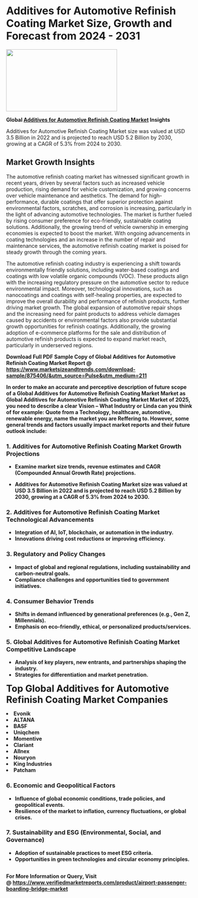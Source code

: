<H1>Additives for Automotive Refinish Coating Market Size, Growth and Forecast from 2024 - 2031</H1><img class="aligncenter size-medium wp-image-584254" src="https://thirdeyenews.in/wp-content/uploads/2024/09/Global-Market-Research-300x168.jpeg" alt="" width="300" height="168" /><p><strong>Global&nbsp;<a href="https://www.marketsizeandtrends.com/download-sample/875406/&amp;utm_source=Pulse&amp;utm_medium=211">Additives for Automotive Refinish Coating Market</a> Insights</strong></p><p>Additives for Automotive Refinish Coating Market size was valued at USD 3.5 Billion in 2022 and is projected to reach USD 5.2 Billion by 2030, growing at a CAGR of 5.3% from 2024 to 2030.</p><p><h2>Market Growth Insights</h2> <p>The automotive refinish coating market has witnessed significant growth in recent years, driven by several factors such as increased vehicle production, rising demand for vehicle customization, and growing concerns over vehicle maintenance and aesthetics. The demand for high-performance, durable coatings that offer superior protection against environmental factors, scratches, and corrosion is increasing, particularly in the light of advancing automotive technologies. The market is further fueled by rising consumer preference for eco-friendly, sustainable coating solutions. Additionally, the growing trend of vehicle ownership in emerging economies is expected to boost the market. With ongoing advancements in coating technologies and an increase in the number of repair and maintenance services, the automotive refinish coating market is poised for steady growth through the coming years. <strong></strong></p> <p>The automotive refinish coating industry is experiencing a shift towards environmentally friendly solutions, including water-based coatings and coatings with low volatile organic compounds (VOC). These products align with the increasing regulatory pressure on the automotive sector to reduce environmental impact. Moreover, technological innovations, such as nanocoatings and coatings with self-healing properties, are expected to improve the overall durability and performance of refinish products, further driving market growth. The global expansion of automotive repair shops and the increasing need for paint products to address vehicle damages caused by accidents or environmental factors also provide substantial growth opportunities for refinish coatings. Additionally, the growing adoption of e-commerce platforms for the sale and distribution of automotive refinish products is expected to expand market reach, particularly in underserved regions. <p><strong></p><p><span class=""><strong>Download Full PDF Sample Copy of Global Additives for Automotive Refinish Coating Market Report</strong> @ <a href="https://www.marketsizeandtrends.com/download-sample/875406/&amp;utm_source=Pulse&amp;utm_medium=211" target="_blank">https://www.marketsizeandtrends.com/download-sample/875406/&amp;utm_source=Pulse&amp;utm_medium=211</a></span></p><p>In order to make an accurate and perceptive description of future scope of a Global&nbsp;Additives for Automotive Refinish Coating Market Market as Global&nbsp;Additives for Automotive Refinish Coating Market Market of 2025, you need to describe a clear Vision &ndash; What Industry or Linda can you think of for example: Quote from a Technology, healthcare, automotive, renewable energy, name the market you are Reffering to. However, some general trends and factors usually impact market reports and their future outlook include:</p><h3>1.&nbsp;<strong>Additives for Automotive Refinish Coating Market Growth Projections</strong></h3><ul><li>Examine market size trends, revenue estimates and CAGR (Compounded Annual Growth Rate) projections.</li><li><p>Additives for Automotive Refinish Coating Market size was valued at USD 3.5 Billion in 2022 and is projected to reach USD 5.2 Billion by 2030, growing at a CAGR of 5.3% from 2024 to 2030.</p></li></ul><h3>2.&nbsp;<strong>Additives for Automotive Refinish Coating Market Technological Advancements</strong></h3><ul><li>Integration of AI, IoT, blockchain, or automation in the industry.</li><li>Innovations driving cost reductions or improving efficiency.</li></ul><h3>3.&nbsp;<strong>Regulatory and Policy Changes</strong></h3><ul><li>Impact of global and regional regulations, including sustainability and carbon-neutral goals.</li><li>Compliance challenges and opportunities tied to government initiatives.</li></ul><h3>4.&nbsp;<strong>Consumer Behavior Trends</strong></h3><ul><li>Shifts in demand influenced by generational preferences (e.g., Gen Z, Millennials).</li><li>Emphasis on eco-friendly, ethical, or personalized products/services.</li></ul><h3>5.&nbsp;<strong>Global Additives for Automotive Refinish Coating Market Competitive Landscape</strong></h3><ul><li>Analysis of key players, new entrants, and partnerships shaping the industry.</li><li>Strategies for differentiation and market penetration.</li></ul><p data-pm-slice="1 1 []"><span style="color: inherit; font-family: inherit; font-size: 25px;">Top Global Additives for Automotive Refinish Coating Market Companies</span></p><div class="" data-test-id=""><p><li>Evonik</li><li> ALTANA</li><li> BASF</li><li> Uniqchem</li><li> Momentive</li><li> Clariant</li><li> Allnex</li><li> Nouryon</li><li> King Industries</li><li> Patcham</li></p></div><h3>6.&nbsp;<strong>Economic and Geopolitical Factors</strong></h3><ul><li>Influence of global economic conditions, trade policies, and geopolitical events.</li><li>Resilience of the market to inflation, currency fluctuations, or global crises.</li></ul><h3>7.&nbsp;<strong>Sustainability and ESG (Environmental, Social, and Governance)</strong></h3><ul><li>Adoption of sustainable practices to meet ESG criteria.</li><li>Opportunities in green technologies and circular economy principles.</li></ul><h2><strong style="font-size: 14px;">For More Information or Query, Visit @&nbsp;</strong><a style="background-color: #ffffff; font-size: 14px;" href="https://www.marketsizeandtrends.com/report/additives-for-automotive-refinish-coating-market/" target="_blank">https://www.verifiedmarketreports.com/product/airport-passenger-boarding-bridge-market</a></h2>
